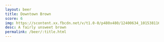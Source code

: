 ```yaml
---
layout: beer
title: Downtown Brown
score: 6
img: https://scontent.xx.fbcdn.net/v/t1.0-0/p480x480/12400634_10153811610548745_7658175171400136673_n.jpg?oh=deaec6c469f6a3c0fba3f45a72cf64b2&oe=583C4855
desc: A fairly unsweet brown
permalink: /beer/:title.html
---
```

